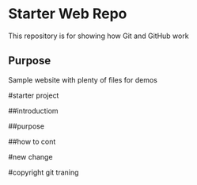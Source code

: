 # Starter Web Repo

This repository is for showing how Git and GitHub work

## Purpose

Sample website with plenty of files for demos

#starter project

##introductiom

##purpose
 
##how to cont

#new change

#copyright
git traning
